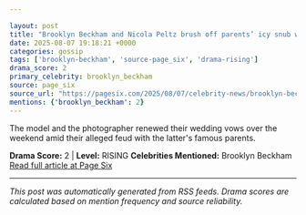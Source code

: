 ```yaml
---

layout: post
title: "Brooklyn Beckham and Nicola Peltz brush off parents’ icy snub with loved-up walk in NYC""
date: 2025-08-07 19:18:21 +0000
categories: gossip
tags: ['brooklyn-beckham', 'source-page_six', 'drama-rising']
drama_score: 2
primary_celebrity: brooklyn_beckham
source: page_six
source_url: "https://pagesix.com/2025/08/07/celebrity-news/brooklyn-beckham-and-nicola-peltz-brush-off-parents-icy-snub-with-loved-up-walk-in-nyc/""
mentions: {'brooklyn_beckham': 2}
---
```


The model and the photographer renewed their wedding vows over the weekend amid their alleged feud with the latter's famous parents.

**Drama Score:** 2 | **Level:** RISING **Celebrities Mentioned:** Brooklyn Beckham [Read full article at Page Six](https://pagesix.com/2025/08/07/celebrity-news/brooklyn-beckham-and-nicola-peltz-brush-off-parents-icy-snub-with-loved-up-walk-in-nyc/)

---

*This post was automatically generated from RSS feeds. Drama scores are calculated based on mention frequency and source reliability.*
